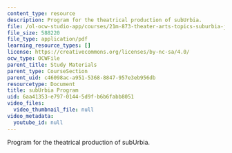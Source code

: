```yaml
---
content_type: resource
description: Program for the theatrical production of subUrbia.
file: /ol-ocw-studio-app/courses/21m-873-theater-arts-topics-suburbia-january-iap-2008/6aa41353e79701445d9fb6b6fabb8051_program.pdf
file_size: 588220
file_type: application/pdf
learning_resource_types: []
license: https://creativecommons.org/licenses/by-nc-sa/4.0/
ocw_type: OCWFile
parent_title: Study Materials
parent_type: CourseSection
parent_uid: c46098ac-a951-5368-8847-957e3eb956db
resourcetype: Document
title: subUrbia Program
uid: 6aa41353-e797-0144-5d9f-b6b6fabb8051
video_files:
  video_thumbnail_file: null
video_metadata:
  youtube_id: null
---
```

Program for the theatrical production of subUrbia.